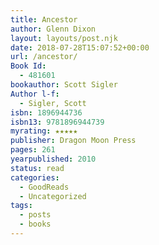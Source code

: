 ```yaml
---
title: Ancestor
author: Glenn Dixon
layout: layouts/post.njk
date: 2018-07-28T15:07:52+00:00
url: /ancestor/
Book Id:
  - 481601
bookauthor: Scott Sigler
Author l-f:
  - Sigler, Scott
isbn: 1896944736
isbn13: 9781896944739
myrating: ★★★★★
publisher: Dragon Moon Press
pages: 261
yearpublished: 2010
status: read
categories:
  - GoodReads
  - Uncategorized
tags:
  - posts
  - books
---
```

